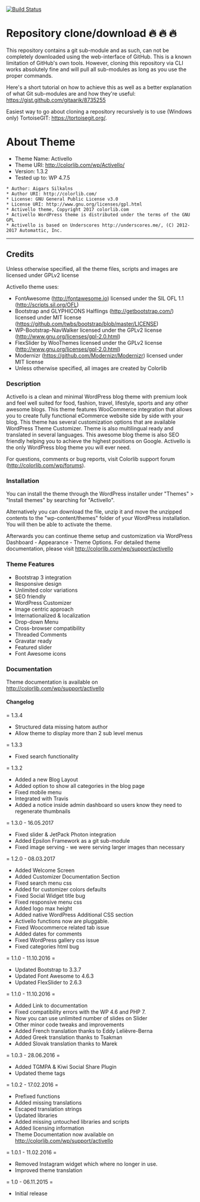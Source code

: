 [![Build Status](https://api.travis-ci.org/puikinsh/Activello.svg?branch=master)](https://travis-ci.org/puikinsh/Activello)

# Repository clone/download :fire: :fire: :fire:

This repository contains a git sub-module and as such, can not be completely downloaded using the web-interface of GitHub. This is a known limitation of GitHub's own tools. However, cloning this repository via CLI works absolutely fine and will pull all sub-modules as long as you use the proper commands. 

Here's a short tutorial on how to achieve this as well as a better explanation of what Git sub-modules are and how they're useful: https://gist.github.com/gitaarik/8735255

Easiest way to go about cloning a repository recursively is to use (Windows only) TortoiseGIT: https://tortoisegit.org/.


# About Theme 

* Theme Name: Activello
* Theme URI: http://colorlib.com/wp/Activello/
* Version: 1.3.2
* Tested up to: WP 4.7.5

```
* Author: Aigars Silkalns
* Author URI: http://colorlib.com/
* License: GNU General Public License v3.0
* License URI: http://www.gnu.org/licenses/gpl.html
* Activello theme, Copyright 2017 colorlib.com 
* Activello WordPress theme is distributed under the terms of the GNU GPL 
* Activello is based on Underscores http://underscores.me/, (C) 2012-2017 Automattic, Inc. 
```

---

## Credits 
Unless otherwise specified, all the theme files, scripts and images are licensed under GPLv2 license

Activello theme uses:
* FontAwesome (http://fontawesome.io) licensed under the SIL OFL 1.1 (http://scripts.sil.org/OFL)
* Bootstrap and GLYPHICONS Halflings (http://getbootstrap.com/) licensed under MIT license (https://github.com/twbs/bootstrap/blob/master/LICENSE)
* WP-Bootstrap-NavWalker licensed under the GPLv2 license (http://www.gnu.org/licenses/gpl-2.0.html)
* FlexSlider by WooThemes licensed under the GPLv2 license (http://www.gnu.org/licenses/gpl-2.0.html)
* Modernizr (https://github.com/Modernizr/Modernizr) licensed under MIT license
* Unless otherwise specified, all images are created by Colorlib

### Description 

Activello is a clean and minimal WordPress blog theme with premium look and feel well suited for food, fashion, travel, lifestyle, sports and any other awesome blogs. This theme features WooCommerce integration that allows you to create fully functional eCommerce website side by side with your blog. This theme has several customization options that are available WordPress Theme Customizer. Theme is also multilingual ready and translated in several languages. This awesome blog theme is also SEO friendly helping you to achieve the highest positions on Google. Activello is the only WordPress blog theme you will ever need.

For questions, comments or bug reports, visit Colorlib support forum (http://colorlib.com/wp/forums).

### Installation 

You can install the theme through the WordPress installer under "Themes" > "Install themes" by searching for "Activello".

Alternatively you can download the file, unzip it and move the unzipped contents to the "wp-content/themes" folder of your WordPress installation. You will then be able to activate the theme.

Afterwards you can continue theme setup and customization via WordPress Dashboard - Appearance - Theme Options. For detailed theme documentation, please visit http://colorlib.com/wp/support/activello

### Theme Features 

* Bootstrap 3 integration
* Responsive design
* Unlimited color variations
* SEO friendly
* WordPress Customizer
* Image centric approach
* Internationalized & localization
* Drop-down Menu
* Cross-browser compatibility
* Threaded Comments
* Gravatar ready
* Featured slider
* Font Awesome icons

### Documentation 

Theme documentation is available on http://colorlib.com/wp/support/activello

#### Changelog

= 1.3.4
* Structured data missing hatom author
* Allow theme to display more than 2 sub level menus

= 1.3.3
* Fixed search functionality

= 1.3.2
* Added a new Blog Layout
* Added option to show all categories in the blog page
* Fixed mobile menu
* Integrated with Travis
* Added a notice inside admin dashboard so users know they need to regenerate thumbnails

= 1.3.0 - 16.05.2017 

* Fixed slider & JetPack Photon integration
* Added Epsilon Framework as a git sub-module
* Fixed image serving - we were serving larger images than necessary

= 1.2.0 - 08.03.2017

* Added Welcome Screen
* Added Customizer Documentation Section
* Fixed search menu css
* Added for customizer colors defaults
* Fixed Social Widget title bug
* Fixed responsive menu css
* Added logo max height
* Added native WordPress Additional CSS section
* Activello functions now are pluggable.
* Fixed Woocommerce related tab issue
* Added dates for comments
* Fixed WordPress gallery css issue
* Fixed categories html bug

= 1.1.0 - 11.10.2016 =

* Updated Bootstrap to 3.3.7
* Updated Font Awesome to 4.6.3
* Updated FlexSlider to 2.6.3

= 1.1.0 - 11.10.2016 =

* Added Link to documentation
* Fixed compatibility errors with the WP 4.6 and PHP 7.
* Now you can use unlimited number of slides on Slider
* Other minor code tweaks and improvements
* Added French translation thanks to Eddy Lelièvre-Berna
* Added Greek translation thanks to Tsakman
* Added Slovak translation thanks to Marek

= 1.0.3 - 28.06.2016 =

* Added TGMPA & Kiwi Social Share Plugin
* Updated theme tags

= 1.0.2 - 17.02.2016 =

* Prefixed functions
* Added missing translations
* Escaped translation strings
* Updated libraries
* Added missing untouched libraries and scripts
* Added licensing information
* Theme Documentation now available on http://colorlib.com/wp/support/activello

= 1.0.1 - 11.02.2016 =

* Removed Instagram widget which where no longer in use.
* Improved theme translation

= 1.0 - 06.11.2015 =

* Initial release
